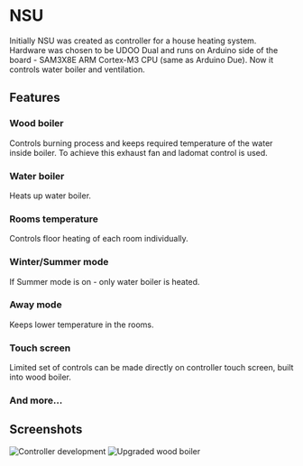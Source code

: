 
# NSU

Initially NSU was created as controller for a house heating system. Hardware was chosen to be UDOO Dual and runs on Arduino side of the board - SAM3X8E ARM Cortex-M3 CPU (same as Arduino Due). 
Now it controls water boiler and ventilation.

## Features
### Wood boiler
Controls burning process and keeps required temperature of the water inside boiler. To achieve this exhaust fan and ladomat control is used.
### Water boiler
Heats up water boiler.
### Rooms temperature
Controls floor heating of each room individually.
### Winter/Summer mode
If Summer mode is on - only water boiler is heated.
### Away mode
Keeps lower temperature in the rooms.
### Touch screen
Limited set of controls can be made directly on controller touch screen, built into wood boiler.
### And more...



## Screenshots

![Controller development](https://www.dropbox.com/s/qcc0nbolcvhkl4e/development.jpg?raw=1)
![Upgraded wood boiler](https://www.dropbox.com/s/lbcfs8fxio23aw5/wood_boiler.jpg?raw=1)
